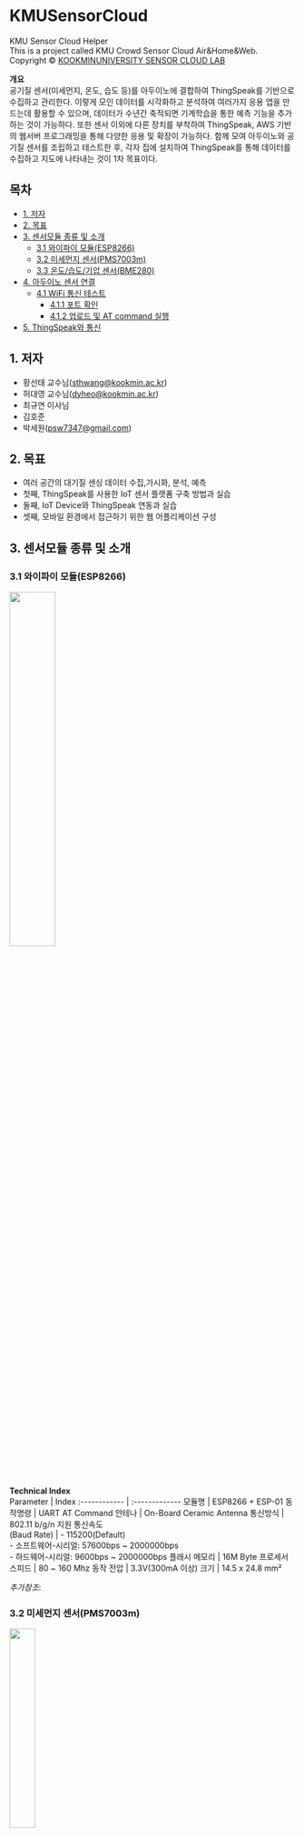 # KMUSensorCloud
KMU Sensor Cloud Helper   
This is a project called KMU Crowd Sensor Cloud Air&Home&Web. Copyright © [KOOKMINUNIVERSITY SENSOR CLOUD LAB](https://air.cs.kookmin.ac.kr/)      

**개요**   
공기질 센서(미세먼지, 온도, 습도 등)를 아두이노에 결합하여 ThingSpeak를 기반으로 수집하고 관리한다. 
이렇게 모인 데이터를 시각화하고 분석하여 여러가지 응용 앱을 만드는데 활용할 수 있으며, 데이터가 수년간 축적되면 기계학습을 통한 예측 기능을 추가하는 것이 가능하다. 
또한 센서 이외에 다른 장치를 부착하여 ThingSpeak, AWS 기반의 웹서버 프로그래밍을 통해 다양한 응용 및 확장이 가능하다. 
함께 모여 아두이노와 공기질 센서를 조립하고 테스트한 후, 각자 집에 설치하여 ThingSpeak를 통해 데이터를 수집하고 지도에 나타내는 것이 1차 목표이다.   

## 목차   
+ [1. 저자](#1-저자)   
+ [2. 목표](#2-목표)   
+ [3. 센서모듈 종류 및 소개](#3-센서모듈-종류-및-소개)   
  + [3.1 와이파이 모듈(ESP8266)](#31-와이파이-모듈esp8266)   
  + [3.2 미세먼지 센서(PMS7003m)](#32-미세먼지-센서pms7003m)   
  + [3.3 온도/습도/기압 센서(BME280)](#33-온도습도기압-센서bme280)   
+ [4. 아두이노 센서 연결](#4-아두이노-센서-연결)
  + [4.1 WiFi 통신 테스트](#41-wifi-통신-테스트)   
    + [4.1.1 포트 확인](#411-포트-확인)   
    + [4.1.2 업로드 및 AT command 실행](#412-업로드-및-at-command-실행)   
+ [5. ThingSpeak와 통신](#5-thingspeak와-통신) 

## 1. 저자   
* 황선태 교수님(sthwang@kookmin.ac.kr)   
* 허대영 교수님(dyheo@kookmin.ac.kr)   
* 최규연 이사님   
* 김호준   
* 박세원(psw7347@gmail.com)   

## 2. 목표   
* 여러 공간의 대기질 센싱 데이터 수집,가시화, 분석, 예측   
* 첫째, ThingSpeak를 사용한 IoT 센서 플랫폼 구축 방법과 실습   
* 둘째, IoT Device와 ThingSpeak 연동과 실습    
* 셋째, 모바일 환경에서 접근하기 위한 웹 어플리케이션 구성   

## 3. 센서모듈 종류 및 소개   
### 3.1 와이파이 모듈(ESP8266)   
<img src="https://user-images.githubusercontent.com/63793178/92008373-0db94b00-ed82-11ea-9255-9d55aec0d4fc.jpeg" width="40%">     

**Technical Index**   
Parameter | Index
:------------ | :-------------
모듈명 | ESP8266 + ESP-01
동작명령 | UART AT Command
안테나 | On-Board Ceramic Antenna
통신방식 | 802.11 b/g/n 지원
통신속도<br/>(Baud Rate) | - 115200(Default) <br/> - 소프트웨어-시리얼: 57600bps ~ 2000000bps <br/> - 하드웨어-시리얼: 9600bps ~ 2000000bps
플래시 메모리 | 16M Byte
프로세서 스피드 | 80 ~ 160 Mhz
동작 전압 | 3.3V(300mA 이상)
크기 | 14.5 x 24.8 mm²   

_추가참조_:   

### 3.2 미세먼지 센서(PMS7003m)   
<img src="https://user-images.githubusercontent.com/63793178/92009149-0a728f00-ed83-11ea-8238-f80b9e00cb11.jpeg" width="30%">   

**Technical Index**   
Parameter | Index
:------------ | :------------  
모듈명 | PMS7003m
측정 범위 | 0.3 ~ 1.0, 1.0 ~ 2.5, 2.5 ~ 10 µm
유효 범위(PM 2.5) | 0 ~ 500 µm
최대 범위(PM 2.5) | ≥ 1000 µm
전압 | 5.0V
동작 온도 | -10 ~ +60 °C
동작 습도 | 0 ~ 99 %
크기 |  48 x 37 x 12 mm³

_추가참조_:   

### 3.3 온도/습도/기압 센서(BME280)   
<img src="https://user-images.githubusercontent.com/63793178/92009502-95ec2000-ed83-11ea-8f62-ba1e85fb941c.jpeg" width="25%">      

**Technical Index**   
Parameter | Index
:------------ | :------------  
모듈명 | BME280   
유효 범위 | 압력: 300 ~ 1100 hPa <br/> 온도: -40 ~ +85 °C
습도 센서 | 허용안정도: ±3% <br/> 샘플링 시간: 1 sec
기압 센서 | 감도오차: ±0.25%
전압 | 3.3 ~ 5.0 V  
전류 | 2mA
크기 | 2.5 x 2.5 x 0.93 mm³

_추가참조_: [BOSCH](https://www.bosch-sensortec.com/products/environmental-sensors/humidity-sensors-bme280/), [BME280 libraries](https://github.com/finitespace/BME280), [Specification](https://wiki.dfrobot.com/Gravity__I2C_BME280_Environmental_Sensor__Temperature,_Humidity,_Barometer__SKU__SEN0236)   

## 4. 아두이노 센서 연결   
### 4.1 WiFi 통신 테스트    
`wificonnect.ino`를 실행해, WiFi 통신을 점검한다.   
#### 4.1.1 포트 확인

<img width="843" alt="스크린샷 2020-09-03 오전 11 54 24" src="https://user-images.githubusercontent.com/63793178/92066252-6e757180-eddc-11ea-86e1-2b39e8d57fc1.png" width="10%">   

상단 메뉴 바의 ***툴 > 포트 > 시리얼 포트*** 에서, 시리얼 포트가 제대로 설정 돼 있는 지 확인한다.   

#### 4.1.2 업로드 및 AT command 실행   

<img width="1040" alt="스크린샷 2020-09-03 오전 11 45 00" src="https://user-images.githubusercontent.com/63793178/92065879-78e33b80-eddb-11ea-82b0-c13cb6a40752.png" width="10%">

***업로드*** 를 클릭한 후, ***툴 > 시리얼 모니터*** 에서, 사진과 같이 ***Both NL & CR*** 로 설정해준 후, ***9600 보드레이트*** 인지 확인한다.   
확인이 됐다면, `AT` 를 입력한 후, `OK`가 출력되는지 확인한다. `OK`가 출력이 되면 정상이다.   


## 5. ThingSpeak와 통신

